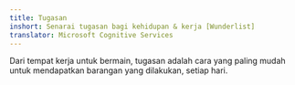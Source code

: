 ```yaml
---
title: Tugasan
inshort: Senarai tugasan bagi kehidupan & kerja [Wunderlist]
translator: Microsoft Cognitive Services
---
```


Dari tempat kerja untuk bermain, tugasan adalah cara yang paling mudah untuk mendapatkan barangan yang dilakukan, setiap hari.



